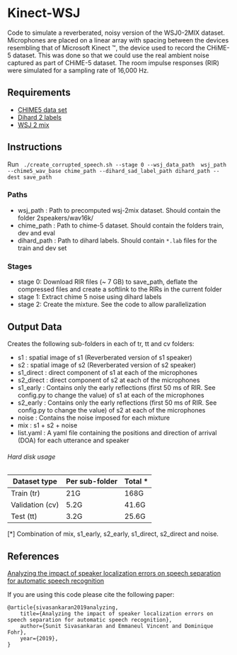 # Kinect-WSJ
Code to simulate a reverberated, noisy version of the WSJ0-2MIX dataset. Microphones are placed on a linear array with spacing between the devices resembling that of Microsoft Kinect &trade;, the device used to record the CHiME-5 dataset. This was done so that we could use the real ambient noise captured as part of CHiME-5 dataset. The room impulse responses (RIR) were simulated for a sampling rate of 16,000 Hz.


## Requirements
* [CHIME5 data set](http://spandh.dcs.shef.ac.uk/chime_challenge/CHiME5)
* [Dihard 2 labels](https://coml.lscp.ens.fr/dihard/index.html)
* [WSJ 2 mix](http://www.merl.com/demos/deep-clustering/create-speaker-mixtures.zip)

## Instructions

Run ``` ./create_corrupted_speech.sh --stage 0 --wsj_data_path  wsj_path --chime5_wav_base chime_path --dihard_sad_label_path dihard_path --dest save_path```

### Paths
* wsj_path :  Path to precomputed wsj-2mix dataset. Should contain the folder 2speakers/wav16k/
* chime_path : Path to chime-5 dataset. Should contain the folders train, dev and eval
* dihard_path : Path to dihard labels. Should contain ```*.lab``` files for the train and dev set


### Stages
* stage 0:  Download RIR files (~ 7 GB) to save_path, deflate the compressed files and create a softlink to the RIRs in the current folder
* stage 1:  Extract chime 5 noise using dihard labels
* stage 2:  Create the mixture. See the code to allow parallelization

## Output Data
Creates the following sub-folders in each of tr, tt and cv folders:

* s1 : spatial image of s1 (Reverberated version of s1 speaker)
* s2 : spatial image of s2 (Reverberated version of s2 speaker)
* s1_direct :  direct component of s1 at each of the microphones
* s2_direct : direct component of s2 at each of the microphones
* s1_early : Contains only the early reflections (first 50 ms of RIR. See config.py to change the value) of s1 at each of the microphones
* s2_early : Contains only the early reflections (first 50 ms of RIR. See config.py to change the value) of s2 at each of the microphones
* noise : Contains the noise imposed for each mixture
* mix : s1 + s2 + noise
* list.yaml : A yaml file containing the positions and direction of arrival (DOA) for each utterance and speaker

###### Hard disk usage


| Dataset type   | Per sub-folder   | Total *  |
|-----------|------------ |-------- |
| Train (tr)| 21G         | 168G    |
| Validation (cv)| 5.2G    | 41.6G   |
| Test (tt) | 3.2G        |25.6G    |

[*] Combination of mix, s1_early, s2_early, s1_direct, s2_direct and noise.


## References

[Analyzing the impact of speaker localization errors on speech separation for automatic speech recognition](https://arxiv.org/abs/1910.11114)


If you are using this code please cite the following paper:

```
@article{sivasankaran2019analyzing,
    title={Analyzing the impact of speaker localization errors on speech separation for automatic speech recognition},
    author={Sunit Sivasankaran and Emmaneul Vincent and Dominique Fohr},
    year={2019},
}
```
